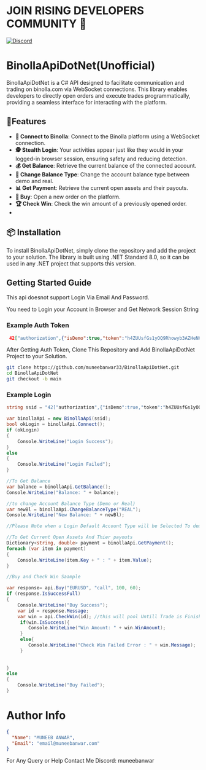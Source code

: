 
# JOIN RISING DEVELOPERS COMMUNITY 🚀

[![Discord](https://img.shields.io/discord/843927072789317376?color=blue&label=Join%20Community&logo=discord&style=for-the-badge)](https://discord.gg/UW4C5VhWCH)


# BinollaApiDotNet(Unofficial)

 BinollaApiDotNet is a C# API designed to facilitate communication and trading on binolla.com via WebSocket connections. This library enables developers to directly open orders and execute trades programmatically, providing a seamless interface for interacting with the platform.



## 🌟Features

- **🔗 Connect to Binolla**: Connect to the Binolla platform using a WebSocket connection.
- **🕵️ Stealth Login**: Your activities appear just like they would in your logged-in browser session, ensuring safety and reducing detection.
- **💰 Get Balance**: Retrieve the current balance of the connected account.
- **🔄 Change Balance Type**: Change the account balance type between demo and real.
- **📊 Get Payment**: Retrieve the current open assets and their payouts.
- **🛒 Buy**: Open a new order on the platform.
- **🏆 Check Win**: Check the win amount of a previously opened order.
- 

## 📦 Installation
To install BinollaApiDotNet, simply clone the repository and add the project to your solution. The library is built using .NET Standard 8.0, so it can be used in any .NET project that supports this version.



## Getting Started Guide

This api doesnot support Login Via Email And Password.

You need to Login your Account in Browser and Get Network Session String

### Example Auth Token
```json
 42["authorization",{"isDemo":true,"token":"h4ZUUsfGs1yOQ9Rhowyb3AZHeNKKSkRrwWfV6wLN"}]
```

After Getting Auth Token, Clone This Repository and Add BinollaApiDotNet Project to your Solution.

```bash
git clone https://github.com/muneebanwar33/BinollaApiDotNet.git
cd BinollaApiDotNet
git checkout -b main
```

### Example Login
```csharp
string ssid = "42["authorization",{"isDemo":true,"token":"h4ZUUsfGs1yOQ9Rhowyb3AZHeNKKSkRrwWfV6wLN"}]";

var binollaApi = new BinollaApi(ssid);
bool okLogin = binollaApi.Connect();
if (okLogin)
{
    Console.WriteLine("Login Success");
}
else
{
    Console.WriteLine("Login Failed");
}

//To Get Balance
var balance = binollaApi.GetBalance();
Console.WriteLine("Balance: " + balance);

//to change Account Balance Type (Demo or Real)
var newBl = binollaApi.ChangeBalanceType("REAL");
Console.WriteLine("New Balance: " + newBl);

//Please Note when u Login Default Account Type will be Selected To demo

//To Get Current Open Assets And Thier payouts
Dictionary<string, double> payment = binollaApi.GetPayment();
foreach (var item in payment)
{
    Console.WriteLine(item.Key + " : " + item.Value);
}

//Buy and Check Win Saample

var response= api.Buy("EURUSD", "call", 100, 60);
if (response.IsSuccessFull)
{
    Console.WriteLine("Buy Success");
    var id = response.Message;
    var win = api.CheckWin(id); //this will pool Untill Trade is Finished
     if(win.IsSuccess){
        Console.WriteLine("Win Amount: " + win.WinAmount);
     }
     else{
        Console.WriteLine("Check Win Failed Error : " + win.Message);
     }
    
    
}
else
{
    Console.WriteLine("Buy Failed");
}

```



# Author Info   

```json
{
  "Name": "MUNEEB ANWAR",
  "Email": "email@muneebanwar.com"
}
``` 
For Any Query or Help Contact Me Discord: muneebanwar


